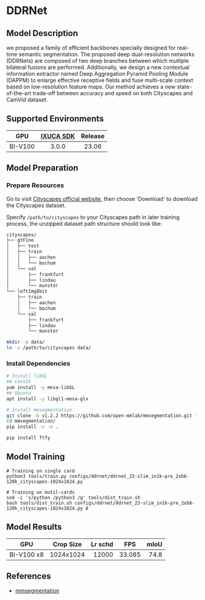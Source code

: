 # DDRNet

## Model Description

we proposed a family of efficient backbones specially designed for real-time semantic segmentation. The proposed deep
dual-resolution networks (DDRNets) are composed of two deep branches between which multiple bilateral fusions are
performed. Additionally, we design a new contextual information extractor named Deep Aggregation Pyramid Pooling Module
(DAPPM) to enlarge effective receptive fields and fuse multi-scale context based on low-resolution feature maps. Our
method achieves a new state-of-the-art trade-off between accuracy and speed on both Cityscapes and CamVid dataset.

## Supported Environments

| GPU    | [IXUCA SDK](https://gitee.com/deep-spark/deepspark#%E5%A4%A9%E6%95%B0%E6%99%BA%E7%AE%97%E8%BD%AF%E4%BB%B6%E6%A0%88-ixuca) | Release |
| :----: | :----: | :----: |
| BI-V100 | 3.0.0     |  23.06  |

## Model Preparation

### Prepare Resources

Go to visit [Cityscapes official website](https://www.cityscapes-dataset.com/), then choose 'Download' to download the
Cityscapes dataset.

Specify `/path/to/cityscapes` to your Cityscapes path in later training process, the unzipped dataset path structure
should look like:

```bash
cityscapes/
├── gtFine
│   ├── test
│   ├── train
│   │   ├── aachen
│   │   └── bochum
│   └── val
│       ├── frankfurt
│       ├── lindau
│       └── munster
└── leftImg8bit
    ├── train
    │   ├── aachen
    │   └── bochum
    └── val
        ├── frankfurt
        ├── lindau
        └── munster
```

```bash
mkdir -p data/
ln -s /path/to/cityscapes data/
```

### Install Dependencies

```bash
# Install libGL
## CentOS
yum install -y mesa-libGL
## Ubuntu
apt install -y libgl1-mesa-glx

# install mmsegmentation
git clone -b v1.2.2 https://github.com/open-mmlab/mmsegmentation.git --depth=1
cd mmsegmentation/
pip install -v -e .

pip install ftfy
```

## Model Training

```shell
# Training on single card
python3 tools/train.py configs/ddrnet/ddrnet_23-slim_in1k-pre_2xb6-120k_cityscapes-1024x1024.py

# Training on mutil-cards
sed -i 's/python /python3 /g' tools/dist_train.sh
bash tools/dist_train.sh configs/ddrnet/ddrnet_23-slim_in1k-pre_2xb6-120k_cityscapes-1024x1024.py 8
```

## Model Results

| GPU        | Crop Size | Lr schd | FPS    | mIoU |
|------------|-----------|--------:|--------|-----:|
| BI-V100 x8 | 1024x1024 |   12000 | 33.085 | 74.8 |

## References

- [mmsegmentation](https://github.com/open-mmlab/mmsegmentation)
